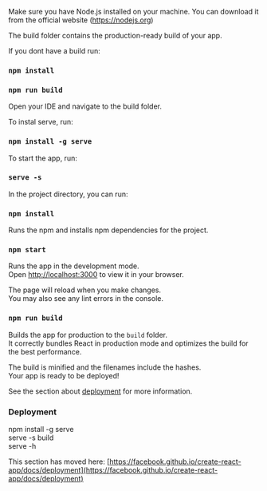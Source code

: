 Make sure you have Node.js installed on your machine. You can download it from the official website (https://nodejs.org) 

The build folder contains the production-ready build of your app.

If you dont have a build run:
### `npm install` 
### `npm run build` 

Open your IDE and navigate to the build folder.

To instal serve, run:
### `npm install -g serve` 

To start the app, run:
### `serve -s`

In the project directory, you can run:

### `npm install`

Runs the npm and installs npm dependencies for the project.

### `npm start`

Runs the app in the development mode.\
Open [http://localhost:3000](http://localhost:3000) to view it in your browser.

The page will reload when you make changes.\
You may also see any lint errors in the console.

### `npm run build`

Builds the app for production to the `build` folder.\
It correctly bundles React in production mode and optimizes the build for the best performance.

The build is minified and the filenames include the hashes.\
Your app is ready to be deployed!

See the section about [deployment](https://facebook.github.io/create-react-app/docs/deployment) for more information.

### Deployment

npm install -g serve\
serve -s build\
serve -h

This section has moved here: [https://facebook.github.io/create-react-app/docs/deployment](https://facebook.github.io/create-react-app/docs/deployment)
